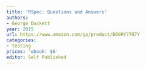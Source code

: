 ```yaml
---
title: 'RSpec: Questions and Answers'
authors:
- George Duckett
year: 2015
url: https://www.amazon.com/gp/product/B00RY77O7Y
categories:
- testing
prices: 'ebook: $6'
editor: Self Published
---
```

